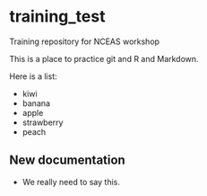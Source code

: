 # training_test
Training repository for NCEAS workshop

This is a place to practice git and R and Markdown.

Here is a list:

* kiwi
* banana
* apple
* strawberry
* peach

## New documentation

- We really need to say this.